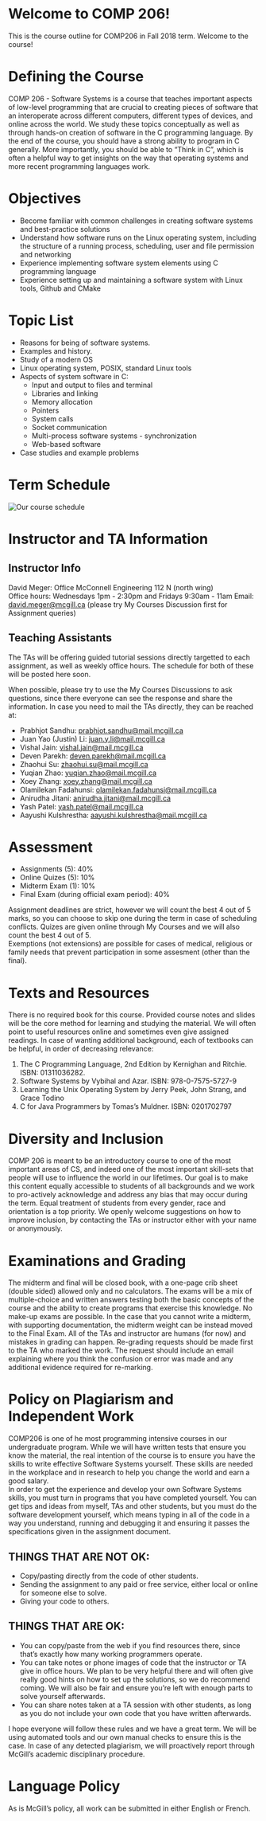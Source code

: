 # Welcome to COMP 206! 

This is the course outline for COMP206 in Fall 2018 term. Welcome to the course!

# Defining the Course

COMP 206 - Software Systems is a course that teaches important aspects of low-level programming that are crucial to creating pieces of software that an interoperate across different computers, different types of devices, and online across the world. We study these topics conceptually as well as through hands-on creation of software in the C programming language. By the end of the course, you should have a strong ability to program in C generally. More importantly, you should be able to “Think in C”, which is often a helpful way to get insights on the way that operating systems and more recent programming languages work.

# Objectives

- Become familiar with common challenges in creating software systems and best-practice solutions
- Understand how software runs on the Linux operating system, including the structure of a running process, scheduling,  user and file permission and networking
- Experience implementing software system elements using C programming language
- Experience setting up and maintaining a software system with Linux tools, Github and CMake
  
# Topic List
- Reasons for being of software systems. 
- Examples and history.
- Study of a modern OS 
- Linux operating system, POSIX, standard Linux tools
- Aspects of system software in C:
  - Input and output to files and terminal
  - Libraries and linking
  - Memory allocation
  - Pointers
  - System calls
  - Socket communication
  - Multi-process software systems - synchronization
  - Web-based software
- Case studies and example problems

# Term Schedule

![Our course schedule](https://www.cim.mcgill.ca/~dmeger/teaching/COMP206/FALL2018/course_sched.png)

# Instructor and TA Information

## Instructor Info
David Meger: Office McConnell Engineering 112 N (north wing)  
Office hours: Wednesdays 1pm - 2:30pm and Fridays 9:30am - 11am
Email: david.meger@mcgill.ca (please try My Courses Discussion first for Assignment queries)  

## Teaching Assistants

The TAs will be offering guided tutorial sessions directly targetted to each assignment, as well as weekly office hours. The schedule for both of these will be posted here soon.

When possible, please try to use the My Courses Discussions to ask questions, since there everyone can see the response and share the information. In case you need to mail the TAs directly, they can be reached at:
- Prabhjot Sandhu: prabhjot.sandhu@mail.mcgill.ca
- Juan Yao (Justin) Li: juan.y.li@mail.mcgill.ca
- Vishal Jain: vishal.jain@mail.mcgill.ca
- Deven Parekh: deven.parekh@mail.mcgill.ca
- Zhaohui Su: zhaohui.su@mail.mcgill.ca
- Yuqian Zhao: yuqian.zhao@mail.mcgill.ca
- Xoey Zhang: xoey.zhang@mail.mcgill.ca
- Olamilekan Fadahunsi: olamilekan.fadahunsi@mail.mcgill.ca
- Anirudha Jitani: anirudha.jitani@mail.mcgill.ca
- Yash Patel: yash.patel@mail.mcgill.ca
- Aayushi Kulshrestha: aayushi.kulshrestha@mail.mcgill.ca

# Assessment
- Assignments (5): 40%
- Online Quizes (5): 10%
- Midterm Exam (1): 10%
- Final Exam (during official exam period): 40%

Assignment deadlines are strict, however we will count the best 4 out of 5 marks, so you can choose to skip one during the term in case of scheduling conflicts. Quizes are given online through My Courses and we will also count the best 4 out of 5.  
Exemptions (not extensions) are possible for cases of medical, religious or family needs that prevent participation in some assesment (other than the final). 

# Texts and Resources

There is no required book for this course. Provided course notes and slides will be the core method for learning and studying the material. We will often point to useful resources online and sometimes even give assigned readings. In case of wanting additional background, each of textbooks can be helpful, in order of decreasing relevance:

1. The C Programming Language, 2nd Edition by Kernighan and Ritchie. ISBN: 01311036282.
2. Software Systems by Vybihal and Azar. ISBN: 978-0-7575-5727-9
3. Learning the Unix Operating System by Jerry Peek, John Strang, and Grace Todino
4. C for Java Programmers by Tomas’s Muldner. ISBN: 0201702797

# Diversity and Inclusion

COMP 206 is meant to be an introductory course to one of the most important areas of CS, and indeed one of the most important skill-sets that people will use to influence the world in our lifetimes. Our goal is to make this content equally accessible to students of all backgrounds and we work to pro-actively acknowledge and address any bias that may occur during the term. Equal treatment of students from every gender, race and orientation is a top priority. We openly welcome suggestions on how to improve inclusion, by contacting the TAs or instructor either with your name or anonymously. 

# Examinations and Grading

The midterm and final will be closed book, with a one-page crib sheet (double sided) allowed only and no calculators. The exams will be a mix of multiple-choice and written answers testing both the basic concepts of the course and the ability to create programs that exercise this knowledge. No make-up exams are possible. In the case that you cannot write a midterm, with supporting documentation, the midterm weight can be instead moved to the Final Exam. All of the TAs and instructor are humans (for now) and mistakes in grading can happen. Re-grading requests should be made first to the TA who marked the work. The request should include an email explaining where you think the confusion or error was made and any additional evidence required for re-marking.

# Policy on Plagiarism and Independent Work

COMP206 is one of he most programming intensive courses in our undergraduate program. While we will have written tests that ensure you know the material, the real intention of the course is to ensure you have the skills to write effective Software Systems yourself. These skills are needed in the workplace and in research to help you change the world and earn a good salary.  
In order to get the experience and develop your own Software Systems skills, you must turn in programs that you have completed yourself. You can get tips and ideas from myself, TAs and other students, but you must do the software development yourself, which means typing in all of the code in a way you understand, running and debugging it and ensuring it passes the specifications given in the assignment document. 

## THINGS THAT ARE NOT OK: 

- Copy/pasting directly from the code of other students. 
- Sending the assignment to any paid or free service, either local or online for someone else to solve. 
- Giving your code to others.

## THINGS THAT ARE OK: 

- You can copy/paste from the web if you find resources there, since that’s exactly how many working programmers operate. 
- You can take notes or phone images of code that the instructor or TA give in office hours. We plan to be very helpful there and will often give really good hints on how to set up the solutions, so we do recommend coming. We will also be fair and ensure you’re left with enough parts to solve yourself afterwards. 
- You can share notes taken at a TA session with other students, as long as you do not include your own code that you have written afterwards. 

I hope everyone will follow these rules and we have a great term. We will be using automated tools and our own manual checks to ensure this is the case. In case of any detected plagiarism, we will proactively report through McGill’s academic disciplinary procedure.  

# Language Policy

As is McGill’s policy, all work can be submitted in either English or French.
